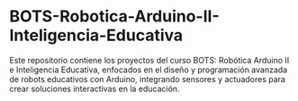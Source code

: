 # BOTS-Robotica-Arduino-II-Inteligencia-Educativa
Este repositorio contiene los proyectos del curso BOTS: Robótica Arduino II e Inteligencia Educativa, enfocados en el diseño y programación avanzada de robots educativos con Arduino, integrando sensores y actuadores para crear soluciones interactivas en la educación.
